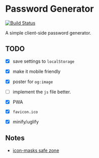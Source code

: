 # Password Generator

[![Build Status](https://travis-ci.com/Saw-mon-and-Natalie/password-generator.svg?branch=master)](https://travis-ci.com/Saw-mon-and-Natalie/password-generator)


A simple client-side password generator.

## TODO

- [x] save settings to `localStorage`
- [x] make it mobile friendly
- [x] poster for `og:image`
- [ ] implement the `js` file better.
- [x] PWA
- [x] `favicon.ico`
- [x] minify/uglify


## Notes

- [icon-masks safe zone](https://w3c.github.io/manifest/#icon-masks)